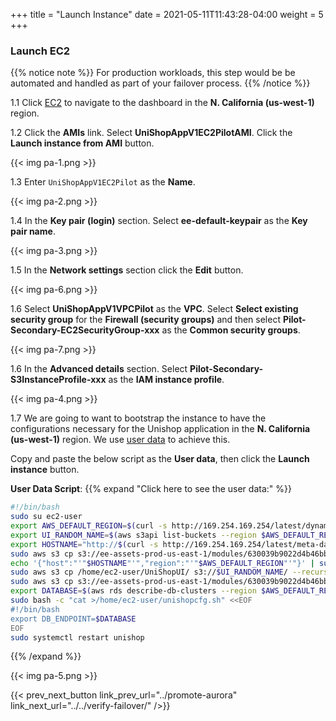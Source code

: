 +++
title = "Launch Instance"
date =  2021-05-11T11:43:28-04:00
weight = 5
+++

### Launch EC2 

{{% notice note %}}
For production workloads, this step would be be automated and handled as part of your failover process. 
{{% /notice %}}

1.1 Click [EC2](https://us-west-1.console.aws.amazon.com/ec2/home?region=us-west-1#/) to navigate to the dashboard in the **N. California (us-west-1)** region.

1.2 Click the **AMIs** link. Select **UniShopAppV1EC2PilotAMI**.  Click the **Launch instance from AMI** button.

{{< img pa-1.png >}}

1.3 Enter `UniShopAppV1EC2Pilot` as the **Name**.

{{< img pa-2.png >}}

1.4 In the **Key pair (login)** section. Select **ee-default-keypair** as the **Key pair name**.

{{< img pa-3.png >}}

1.5 In the **Network settings** section click the **Edit** button. 

{{< img pa-6.png >}}

1.6 Select **UniShopAppV1VPCPilot** as the **VPC**. Select **Select existing security group** for the **Firewall (security groups)** and then select **Pilot-Secondary-EC2SecurityGroup-xxx** as the **Common security groups**.

{{< img pa-7.png >}}

1.6 In the **Advanced details** section.  Select **Pilot-Secondary-S3InstanceProfile-xxx** as the **IAM instance profile**.

{{< img pa-4.png >}}

1.7 We are going to want to bootstrap the instance to have the configurations necessary for the Unishop application in the  **N. California (us-west-1)** region.
We use [user data](https://docs.aws.amazon.com/AWSEC2/latest/UserGuide/user-data.html) to achieve this.

Copy and paste the below script as the **User data**, then click the **Launch instance** button.

**User Data Script**:
{{% expand "Click here to see the user data:" %}}

```bash
#!/bin/bash     
sudo su ec2-user                        
export AWS_DEFAULT_REGION=$(curl -s http://169.254.169.254/latest/dynamic/instance-identity/document | python -c "import json,sys; print json.loads(sys.stdin.read())['region']")
export UI_RANDOM_NAME=$(aws s3api list-buckets --region $AWS_DEFAULT_REGION --output text --query 'Buckets[?contains(Name, `pilot-secondary-uibucket`) == `true`]'.Name)
export HOSTNAME="http://$(curl -s http://169.254.169.254/latest/meta-data/public-hostname)"
sudo aws s3 cp s3://ee-assets-prod-us-east-1/modules/630039b9022d4b46bb6cbad2e3899733/v1/UniShopUI/ /home/ec2-user/UniShopUI/ --no-sign-request --recursive                                                       
echo '{"host":"'"$HOSTNAME"'","region":"'"$AWS_DEFAULT_REGION"'"}' | sudo tee /home/ec2-user/UniShopUI/config.json                    
sudo aws s3 cp /home/ec2-user/UniShopUI/ s3://$UI_RANDOM_NAME/ --recursive --grants read=uri=http://acs.amazonaws.com/groups/global/AllUsers         
sudo aws s3 cp s3://ee-assets-prod-us-east-1/modules/630039b9022d4b46bb6cbad2e3899733/v1/UniShopAppV1-0.0.1-SNAPSHOT.jar /home/ec2-user/ --no-sign-request     
export DATABASE=$(aws rds describe-db-clusters --region $AWS_DEFAULT_REGION --db-cluster-identifier dr-immersionday-secondary-pilot --query 'DBClusters[*].[Endpoint]' --output text)
sudo bash -c "cat >/home/ec2-user/unishopcfg.sh" <<EOF
#!/bin/bash
export DB_ENDPOINT=$DATABASE
EOF
sudo systemctl restart unishop
```
{{% /expand %}}

{{< img pa-5.png >}}

{{< prev_next_button link_prev_url="../promote-aurora" link_next_url="../../verify-failover/" />}}


